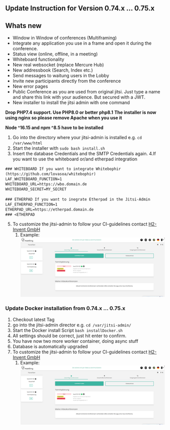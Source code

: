 ## Update Instruction for Version 0.74.x ... 0.75.x

## Whats new
* Window in Window of conferences (Multiframing)
* Integrate any application you use in a frame and open it during the conference.
* Status view (online, offline, in a meeting)
* Whiteboard functionality
* New real websocket (replace Mercure Hub)
* New addressbook (Search, Index etc.)
* Send messages to waitung users in the Lobby
* Invite new participants directly from the conference
* New error pages
* Public Conference as you are used from original jitsi. Just type a name and share this link with your audience. But secured with a JWT.
* New installer to install the jitsi admin with one command

__Drop PHP7.4 support. Use PHP8.0 or better php8.1__
__The installer is now using nginx so please remove Apache when you use it__

__Node ^16.15 and npm ^8.5 have to be installed__

1. Go into the directory where your jitsi-admin is installed e.g. `cd /var/www/html`
2. Start the installer with `sudo bash install.sh`
3. Insert the database Credentials and the SMTP Credentials again.
4.If you want to use the whiteboard or/and etherpad integration
```
### WHITEBOARD If you want to integrate Whitebophir (https://github.com/lovasoa/whitebophir)
LAF_WHITEBOARD_FUNCTION=1
WHITEBOARD_URL=https://wbo.domain.de
WHITEBOARD_SECRET=MY_SECRET

### ETHERPAD If you want to inegrate Etherpad in the Jitsi-Admin
LAF_ETHERPAD_FUNCTION=1
ETHERPAD_URL=https://etherpad.domain.de
### <ETHERPAD
```
5. To customize the jitsi-admin to follow your CI-guidelines contact [H2-Invent GmbH](mailto:info@h2-invent.com)
    1. Example:![Screenshot customized jitsi-admin](docs/images/screenshot_CI.png)


### Update Docker installation from 0.74.x ... 0.75.x

1. Checkout latest Tag 
2. go into the jitsi-admin director e.g. `cd /var/jitsi-admin/`
3. Start the Docker install Script `bash installDocker.sh`
4. All settings should be correct, just hit enter to confirm.
5. You have now two more worker container, doing async stuff
6. Database is automatically upgraded
7. To customize the jitsi-admin to follow your CI-guidelines contact [H2-Invent GmbH](mailto:info@h2-invent.com)
   1. Example:![Screenshot customized jitsi-admin](docs/images/screenshot_CI.png)

